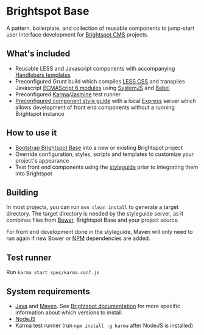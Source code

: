 Brightspot Base
===============

A pattern, boilerplate, and collection of reusable components to jump-start user interface development for [Brightspot CMS](http://brightspot.com) projects.

What's included
---------------
*	Reusable LESS and Javascript components with accompanying [Handlebars templates](http://handlebarsjs.com)
*	Preconfigured Grunt build which compiles [LESS CSS](http://lesscss.org/) and transpiles Javascript [ECMAScript 6 modules](http://www.2ality.com/2014/09/es6-modules-final.html) using [SystemJS](https://github.com/systemjs/systemjs) and [Babel](https://babeljs.io/)
*	Preconfigured [Karma](http://karma-runner.github.io/)/[Jasmine](http://jasmine.github.io/) test runner
*	[Preconfigured component style guide](styleguide/) with a local [Express](http://expressjs.com) server which allows development of front end components without a running Brightspot instance

How to use it
-------------
*	[Bootstrap Brightspot Base](boilerplate/) into a new or existing Brightspot project
*	Override configuration, styles, scripts and templates to customize your project's appearance
*	Test front end components using the [styleguide](styleguide/) prior to integrating them into Brightspot

Building
--------
In most projects, you can run `mvn clean install` to generate a target directory. The target directory is needed by the styleguide server, as it combines files from [Bower](http://bower.io/), Brightspot Base and your project source.

For front end development done in the styleguide, Maven will only need to run again if new Bower or [NPM](https://www.npmjs.com) dependencies are added.

Test runner
-----------
Run `karma start spec/karma.conf.js`

System requirements
-------------------
*	[Java](https://java.com) and [Maven](https://maven.apache.org/). See [Brightspot documentation](http://www.brightspot.com/docs/3.0/overview/installation) for more specific information about which versions to install.
*	[NodeJS](https://nodejs.org)
*	Karma test runner (run `npm install -g karma` after NodeJS is installed)